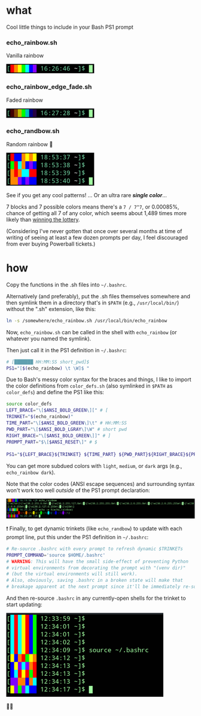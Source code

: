 # what
Cool little things to include in your Bash PS1 prompt

### echo_rainbow.sh
Vanilla rainbow

![echo_rainbow](./images/echo_rainbow.png)

### echo_rainbow_edge_fade.sh
Faded rainbow

![echo_rainbow_edge_fade](./images/echo_rainbow_edge_fade.png)

### echo_randbow.sh
Random rainbow :game_die:

![echo_randbow](./images/echo_randbow.png)

See if you get any cool patterns! ... Or an ultra rare ***single color***...

7 blocks and 7 possible colors means there's a `7 / 7^7`, or 0.00085%, chance of getting all 7 of any color, which seems about 1,489 times more likely than [winning the lottery](https://www.huffpost.com/entry/chances-of-winning-powerball-lottery_b_3288129).

(Considering I've never gotten that once over several months at time of writing of seeing at least a few dozen prompts per day, I feel discouraged from ever buying Powerball tickets.)

# how
Copy the functions in the .sh files into `~/.bashrc`.

Alternatively (and preferably), put the .sh files themselves somewhere and then symlink them in a directory that's in `$PATH` (e.g., `/usr/local/bin/`) without the ".sh" extension, like this:

```bash
ln -s /somewhere/echo_rainbow.sh /usr/local/bin/echo_rainbow
```

Now, `echo_rainbow.sh` can be called in the shell with `echo_rainbow` (or whatever you named the symlink).

Then just call it in the PS1 definition in `~/.bashrc`:

```bash
# [███████ HH:MM:SS short_pwd]$
PS1="[$(echo_rainbow) \t \W]$ "
```

Due to Bash's messy color syntax for the braces and things, I like to import the color definitions from `color_defs.sh` (also symlinked in `$PATH` as `color_defs`) and define the PS1 like this:

```bash
source color_defs
LEFT_BRACE="\[$ANSI_BOLD_GREEN\][" # [
TRINKET="$(echo_rainbow)"
TIME_PART="\[$ANSI_BOLD_GREEN\]\t" # HH:MM:SS
PWD_PART="\[$ANSI_BOLD_LGRAY\]\W" # short pwd
RIGHT_BRACE="\[$ANSI_BOLD_GREEN\]]" # ]
PROMPT_PART="$\[$ANSI_RESET\]" # $

PS1="${LEFT_BRACE}${TRINKET} ${TIME_PART} ${PWD_PART}${RIGHT_BRACE}${PROMPT_PART} "
```

You can get more subdued colors with `light`, `medium`, or `dark` args (e.g., `echo_rainbow dark`).

Note that the color codes (ANSI escape sequences) and surrounding syntax won't work too well *outside* of the PS1 prompt declaration:

![echo_rainbow not working too well outside of PS1 prompt declaration](./images/command_outside_prompt.png)

:exclamation: Finally, to get dynamic trinkets (like `echo_randbow`) to update with each prompt line, put this under the PS1 definition in `~/.bashrc`:

```bash
# Re-source .bashrc with every prompt to refresh dynamic $TRINKETs
PROMPT_COMMAND='source $HOME/.bashrc'
# WARNING: This will have the small side-effect of preventing Python
# virtual environments from decorating the prompt with "(venv dir)"
# (but the virtual environments will still work).
# Also, obviously, saving .bashrc in a broken state will make that
# breakage apparent at the next prompt since it'll be immediately re-sourced.
```

And then re-source `.bashrc` in any currently-open shells for the trinket to start updating:

![randbow updating once prompt command is enabled and .bashrc is sourced in an open shell](./images/prompt_command.png)

:game_die::rainbow:
